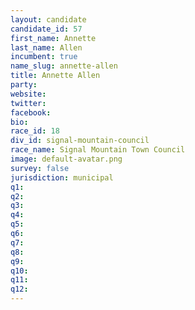 ```yaml
---
layout: candidate
candidate_id: 57
first_name: Annette
last_name: Allen
incumbent: true
name_slug: annette-allen
title: Annette Allen
party: 
website: 
twitter: 
facebook: 
bio: 
race_id: 18
div_id: signal-mountain-council
race_name: Signal Mountain Town Council
image: default-avatar.png
survey: false
jurisdiction: municipal
q1: 
q2: 
q3: 
q4: 
q5: 
q6: 
q7: 
q8: 
q9: 
q10: 
q11: 
q12: 
---
```

